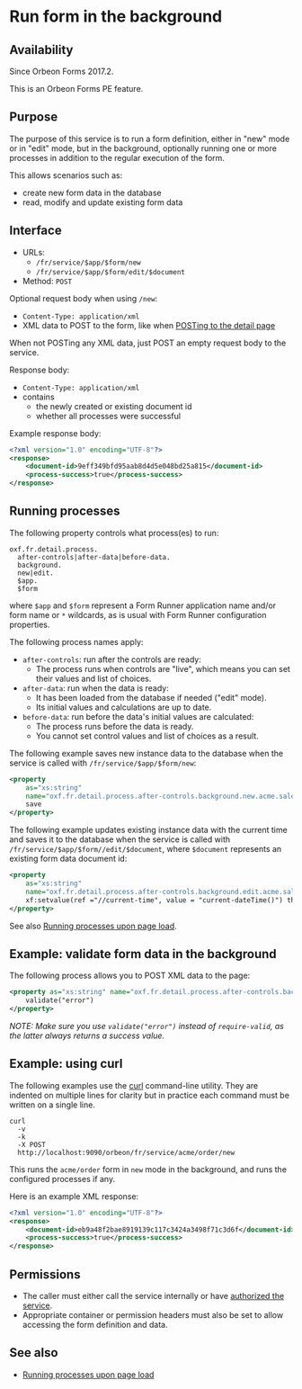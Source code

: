 # Run form in the background

<!-- toc -->

## Availability

Since Orbeon Forms 2017.2.

This is an Orbeon Forms PE feature.

## Purpose

The purpose of this service is to run a form definition, either in "new" mode or in "edit" mode, but in the background,
optionally running one or more processes in addition to the regular execution of the form.

This allows scenarios such as:

- create new form data in the database
- read, modify and update existing form data 

## Interface

- URLs:
    - `/fr/service/$app/$form/new`
    - `/fr/service/$app/$form/edit/$document`
- Method: `POST`

Optional request body when using `/new`:

- `Content-Type: application/xml`
- XML data to POST to the form, like when [POSTing to the detail page](/configuration/properties/form-runner-detail-page.md#initial-data-posted-to-the-new-form-page)

When not POSTing any XML data, just POST an empty request body to the service.

Response body:

- `Content-Type: application/xml`
- contains
    - the newly created or existing document id
    - whether all processes were successful

Example response body:

```xml
<?xml version="1.0" encoding="UTF-8"?>
<response>
    <document-id>9eff349bfd95aab8d4d5e048bd25a815</document-id>
    <process-success>true</process-success>
</response>
```

## Running processes

The following property controls what process(es) to run:

```
oxf.fr.detail.process.
  after-controls|after-data|before-data.
  background.
  new|edit.
  $app.
  $form
```

where `$app` and `$form` represent a Form Runner application name and/or form name or `*` wildcards, as is usual with Form Runner configuration properties.

The following process names apply:

- `after-controls`: run after the controls are ready:
    - The process runs when controls are "live", which means you can set their values and list of choices.
- `after-data`: run when the data is ready:
    - It has been loaded from the database if needed ("edit" mode).
    - Its initial values and calculations are up to date.
- `before-data`: run before the data's initial values are calculated:
    - The process runs before the data is ready.
    - You cannot set control values and list of choices as a result.
    
The following example saves new instance data to the database when the service is called with `/fr/service/$app/$form/new`:

```xml
<property 
    as="xs:string" 
    name="oxf.fr.detail.process.after-controls.background.new.acme.sales">
    save
</property>
```

The following example updates existing instance data with the current time and saves it to the database when the service is called with `/fr/service/$app/$form//edit/$document`, where `$document` represents an existing form data document id:

```xml
<property 
    as="xs:string" 
    name="oxf.fr.detail.process.after-controls.background.edit.acme.sales">
    xf:setvalue(ref ="//current-time", value = "current-dateTime()") then save
</property>
```

See also [Running processes upon page load](../../../configuration/properties/form-runner-detail-page.md#running-processes-upon-page-load).

## Example: validate form data in the background

The following process allows you to POST XML data to the page:

```xml
<property as="xs:string" name="oxf.fr.detail.process.after-controls.background.new.*.*">
    validate("error")
</property>
```

*NOTE: Make sure you use `validate("error")` instead of `require-valid`, as the latter always returns a success value.* 

## Example: using curl

The following examples use the [curl](https://curl.haxx.se/) command-line utility. They are indented on multiple lines for clarity but in practice each command must be written on a single line.

```
curl
  -v
  -k
  -X POST
  http://localhost:9090/orbeon/fr/service/acme/order/new
```

This runs the `acme/order` form in `new` mode in the background, and
runs the configured processes if any.

Here is an example XML response:

```xml
<?xml version="1.0" encoding="UTF-8"?>
<response>
    <document-id>eb9a48f2bae8919139c117c3424a3498f71c3d6f</document-id>
    <process-success>true</process-success>
</response>
```

## Permissions

- The caller must either call the service internally or have [authorized the service](/xml-platform/controller/authorization-of-pages-and-services.md).
- Appropriate container or permission headers must also be set to allow accessing the form definition and data.  

## See also 

- [Running processes upon page load](../../../configuration/properties/form-runner-detail-page.md#running-processes-upon-page-load)
